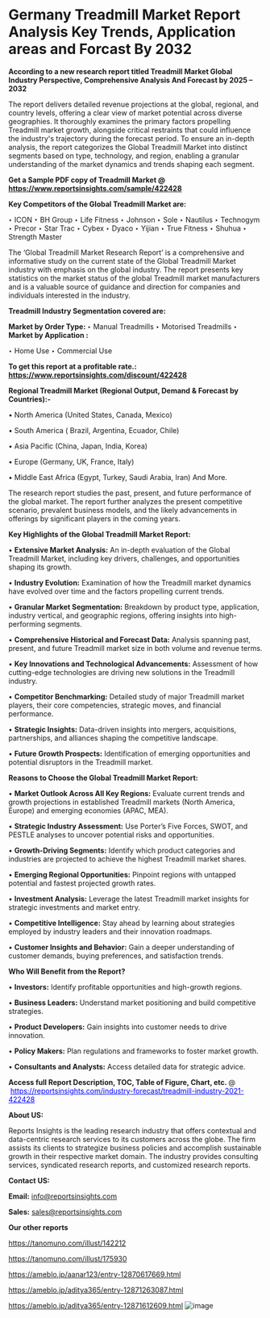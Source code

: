 # Germany Treadmill Market Report Analysis Key Trends, Application areas and Forcast By 2032

<strong>According to a new research report titled Treadmill Market Global Industry Perspective, Comprehensive Analysis And Forecast by 2025 – 2032</strong>

The report delivers detailed revenue projections at the global, regional, and country levels, offering a clear view of market potential across diverse geographies. It thoroughly examines the primary factors propelling Treadmill market growth, alongside critical restraints that could influence the industry's trajectory during the forecast period. To ensure an in-depth analysis, the report categorizes the Global Treadmill Market into distinct segments based on type, technology, and region, enabling a granular understanding of the market dynamics and trends shaping each segment.

<strong>Get a Sample PDF copy of Treadmill Market </strong><strong>@<a href=https://www.reportsinsights.com/sample/422428 style=color:#0000ff;> https://www.reportsinsights.com/sample/422428</a></strong></font>

<strong>Key Competitors of the Global Treadmill Market are:</strong>

‣ ICON
‣ BH Group
‣ Life Fitness
‣ Johnson
‣ Sole
‣ Nautilus
‣ Technogym
‣ Precor
‣ Star Trac
‣ Cybex
‣ Dyaco
‣ Yijian
‣ True Fitness
‣ Shuhua
‣ Strength Master

The ‘Global Treadmill Market Research Report’ is a comprehensive and informative study on the current state of the Global Treadmill Market industry with emphasis on the global industry. The report presents key statistics on the market status of the global Treadmill market manufacturers and is a valuable source of guidance and direction for companies and individuals interested in the industry.

<strong>Treadmill Industry Segmentation covered are:</strong>

<strong>Market by Order Type: </strong>
‣ Manual Treadmills
‣ Motorised Treadmills
‣ 
<strong>Market by Application :</strong>

‣ Home Use
‣ Commercial Use

<strong>To get this report at a profitable rate.: <a href=https://www.reportsinsights.com/discount/422428 style=color:#0000ff;>https://www.reportsinsights.com/discount/422428</a></strong></font>

<strong>Regional Treadmill Market (Regional Output, Demand &amp; Forecast by Countries):-</strong>

• North America (United States, Canada, Mexico)

• South America ( Brazil, Argentina, Ecuador, Chile)

• Asia Pacific (China, Japan, India, Korea)

• Europe (Germany, UK, France, Italy)

• Middle East Africa (Egypt, Turkey, Saudi Arabia, Iran) And More.

The research report studies the past, present, and future performance of the global market. The report further analyzes the present competitive scenario, prevalent business models, and the likely advancements in offerings by significant players in the coming years.

<strong>Key Highlights of the Global Treadmill Market Report:</strong>

• <strong>Extensive Market Analysis:</strong> An in-depth evaluation of the Global Treadmill Market, including key drivers, challenges, and opportunities shaping its growth.

• <strong>Industry Evolution:</strong> Examination of how the Treadmill market dynamics have evolved over time and the factors propelling current trends.

• <strong>Granular Market Segmentation:</strong> Breakdown by product type, application, industry vertical, and geographic regions, offering insights into high-performing segments.

• <strong>Comprehensive Historical and Forecast Data:</strong> Analysis spanning past, present, and future Treadmill market size in both volume and revenue terms.

• <strong>Key Innovations and Technological Advancements:</strong> Assessment of how cutting-edge technologies are driving new solutions in the Treadmill industry.

• <strong>Competitor Benchmarking:</strong> Detailed study of major Treadmill market players, their core competencies, strategic moves, and financial performance.

• <strong>Strategic Insights:</strong> Data-driven insights into mergers, acquisitions, partnerships, and alliances shaping the competitive landscape.

• <strong>Future Growth Prospects:</strong> Identification of emerging opportunities and potential disruptors in the Treadmill market.

<strong>Reasons to Choose the Global Treadmill Market Report:</strong>

• <strong>Market Outlook Across All Key Regions:</strong> Evaluate current trends and growth projections in established Treadmill markets (North America, Europe) and emerging economies (APAC, MEA).

• <strong>Strategic Industry Assessment:</strong> Use Porter’s Five Forces, SWOT, and PESTLE analyses to uncover potential risks and opportunities.

• <strong>Growth-Driving Segments:</strong> Identify which product categories and industries are projected to achieve the highest Treadmill market shares.

• <strong>Emerging Regional Opportunities:</strong> Pinpoint regions with untapped potential and fastest projected growth rates.

• <strong>Investment Analysis:</strong> Leverage the latest Treadmill market insights for strategic investments and market entry.

• <strong>Competitive Intelligence:</strong> Stay ahead by learning about strategies employed by industry leaders and their innovation roadmaps.

• <strong>Customer Insights and Behavior:</strong> Gain a deeper understanding of customer demands, buying preferences, and satisfaction trends.

<strong>Who Will Benefit from the Report?</strong>

• <strong>Investors:</strong> Identify profitable opportunities and high-growth regions.

• <strong>Business Leaders:</strong> Understand market positioning and build competitive strategies.

• <strong>Product Developers:</strong> Gain insights into customer needs to drive innovation.

• <strong>Policy Makers:</strong> Plan regulations and frameworks to foster market growth.

• <strong>Consultants and Analysts:</strong> Access detailed data for strategic advice.
</ul>
<strong>Access full Report Description, TOC, Table of Figure, Chart, etc. </strong>@  <a href=https://reportsinsights.com/industry-forecast/treadmill-industry-2021-422428 style=color:#0000ff;>https://reportsinsights.com/industry-forecast/treadmill-industry-2021-422428</a></font>

<strong><strong>About US</strong>:</strong>

Reports Insights is the leading research industry that offers contextual and data-centric research services to its customers across the globe. The firm assists its clients to strategize business policies and accomplish sustainable growth in their respective market domain. The industry provides consulting services, syndicated research reports, and customized research reports.

<strong>Contact US:</strong>

<p class=""""><b>Email:</b> <a href=mailto:info@reportsinsights.com>info@reportsinsights.com</a></p>
<p class=""""><b>Sales:</b> <a href=mailto:sales@reportsinsights.com>sales@reportsinsights.com</a></p>

<strong>Our other reports</strong>

<a href=https://tanomuno.com/illust/142212>https://tanomuno.com/illust/142212</a>

<a href=https://tanomuno.com/illust/175930>https://tanomuno.com/illust/175930</a>

<a href=https://ameblo.jp/aanar123/entry-12870617669.html>https://ameblo.jp/aanar123/entry-12870617669.html</a>

<a href=https://ameblo.jp/aditya365/entry-12871263087.html>https://ameblo.jp/aditya365/entry-12871263087.html</a>

<a href=https://ameblo.jp/aditya365/entry-12871612609.html>https://ameblo.jp/aditya365/entry-12871612609.html</a>
![image](https://github.com/user-attachments/assets/593339a2-6484-4ece-8024-927063e63d99)
